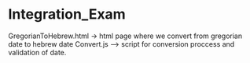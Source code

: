 # Integration_Exam
GregorianToHebrew.html -> html page where we convert from gregorian date to hebrew date
Convert.js --> script for conversion proccess and validation of date.
